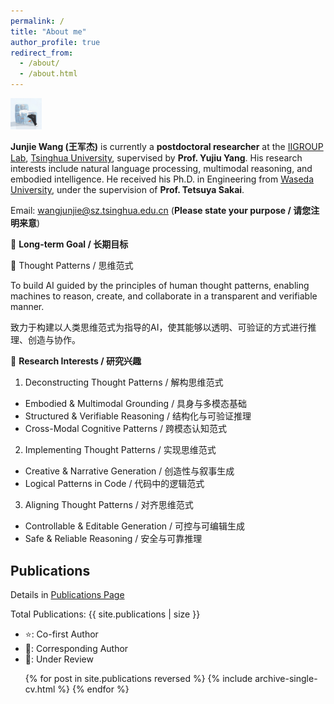 ```yaml
---
permalink: /
title: "About me"
author_profile: true
redirect_from: 
  - /about/
  - /about.html
---
```


<img src="/images/avatar-logo.jpg" width="10%">

**Junjie Wang (王军杰)** is currently a **postdoctoral researcher** at the [IIGROUP Lab](https://sites.google.com/view/iigroup-thu), [Tsinghua University](https://www.tsinghua.edu.cn/en/), supervised by **Prof. Yujiu Yang**. 
His research interests include natural language processing, multimodal reasoning, and embodied intelligence. He received his Ph.D. in Engineering from [Waseda University](https://www.waseda.jp/top/en/), under the supervision of **Prof. Tetsuya Sakai**.

Email: wangjunjie@sz.tsinghua.edu.cn (**Please state your purpose / 请您注明来意**)

🌌 **Long-term Goal / 长期目标**

🧠 Thought Patterns / 思维范式

To build AI guided by the principles of human thought patterns, enabling machines to reason, create, and collaborate in a transparent and verifiable manner.

致力于构建以人类思维范式为指导的AI，使其能够以透明、可验证的方式进行推理、创造与协作。

🔎 **Research Interests / 研究兴趣**

1. Deconstructing Thought Patterns / 解构思维范式
  - Embodied & Multimodal Grounding / 具身与多模态基础
  - Structured & Verifiable Reasoning / 结构化与可验证推理
  - Cross-Modal Cognitive Patterns / 跨模态认知范式
2. Implementing Thought Patterns / 实现思维范式
  - Creative & Narrative Generation / 创造性与叙事生成
  - Logical Patterns in Code / 代码中的逻辑范式
3. Aligning Thought Patterns / 对齐思维范式
  - Controllable & Editable Generation / 可控与可编辑生成
  - Safe & Reliable Reasoning / 安全与可靠推理

## Publications

Details in [Publications Page](https://wangjunjie-ai.github.io/publications/)

<p>Total Publications: {{ site.publications | size }}</p>

- ⭐: Co-first Author
- 🚩: Corresponding Author
- 💭: Under Review

<ul>{% for post in site.publications reversed %}
  {% include archive-single-cv.html %}
{% endfor %}</ul>